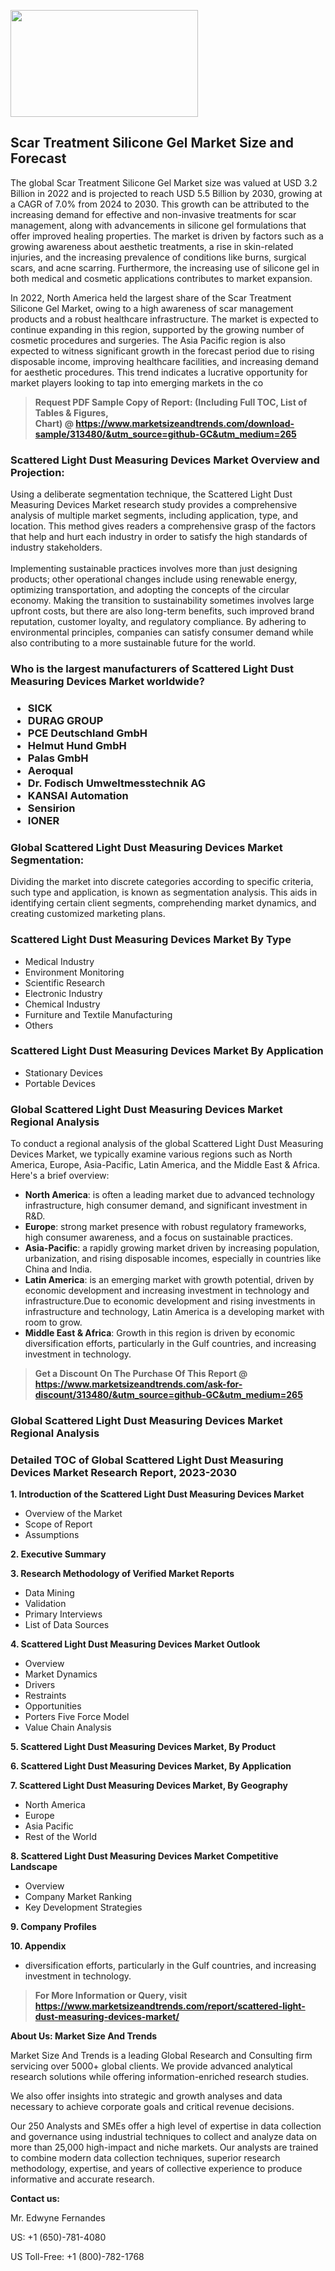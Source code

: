 <p><img class="alignnone size-medium wp-image-20088" src="https://ffe5etoiles.com/wp-content/uploads/2024/12/MST1-300x171.png" alt="" width="300" height="171" /></p><h2>Scar Treatment Silicone Gel Market Size and Forecast</h2><p>The global Scar Treatment Silicone Gel Market size was valued at USD 3.2 Billion in 2022 and is projected to reach USD 5.5 Billion by 2030, growing at a CAGR of 7.0% from 2024 to 2030. This growth can be attributed to the increasing demand for effective and non-invasive treatments for scar management, along with advancements in silicone gel formulations that offer improved healing properties. The market is driven by factors such as a growing awareness about aesthetic treatments, a rise in skin-related injuries, and the increasing prevalence of conditions like burns, surgical scars, and acne scarring. Furthermore, the increasing use of silicone gel in both medical and cosmetic applications contributes to market expansion.</p><p>In 2022, North America held the largest share of the Scar Treatment Silicone Gel Market, owing to a high awareness of scar management products and a robust healthcare infrastructure. The market is expected to continue expanding in this region, supported by the growing number of cosmetic procedures and surgeries. The Asia Pacific region is also expected to witness significant growth in the forecast period due to rising disposable income, improving healthcare facilities, and increasing demand for aesthetic procedures. This trend indicates a lucrative opportunity for market players looking to tap into emerging markets in the co</p><blockquote id="" class=""><strong>Request PDF Sample Copy of Report: (Including Full TOC, List of Tables &amp; Figures, Chart)&nbsp;@&nbsp;<strong><a href="https://www.marketsizeandtrends.com/download-sample/313480/&utm_source=github-GC&utm_medium=265" target="_blank">https://www.marketsizeandtrends.com/download-sample/313480/&utm_source=github-GC&utm_medium=265</a></strong></strong></blockquote><h3 id="" class="">Scattered Light Dust Measuring Devices Market&nbsp;Overview and Projection:</h3><p id="" class="">Using a deliberate segmentation technique, the Scattered Light Dust Measuring Devices Market research study provides a comprehensive analysis of multiple market segments, including application, type, and location. This method gives readers a comprehensive grasp of the factors that help and hurt each industry in order to satisfy the high standards of industry stakeholders. <br /> <br />Implementing sustainable practices involves more than just designing products; other operational changes include using renewable energy, optimizing transportation, and adopting the concepts of the circular economy. Making the transition to sustainability sometimes involves large upfront costs, but there are also long-term benefits, such improved brand reputation, customer loyalty, and regulatory compliance. By adhering to environmental principles, companies can satisfy consumer demand while also contributing to a more sustainable future for the world.</p><h3 id="" class="">Who is the largest manufacturers of&nbsp;Scattered Light Dust Measuring Devices Market worldwide?</h3><h3 class=""><p><ul><li>SICK </li><li> DURAG GROUP </li><li> PCE Deutschland GmbH </li><li> Helmut Hund GmbH </li><li> Palas GmbH </li><li> Aeroqual </li><li> Dr. Fodisch Umweltmesstechnik AG </li><li> KANSAI Automation </li><li> Sensirion </li><li> IONER</li></ul></p></h3><h3 id="" class="">Global&nbsp;Scattered Light Dust Measuring Devices Market Segmentation:</h3><p id="" class="">Dividing the market into discrete categories according to specific criteria, such type and application, is known as segmentation analysis. This aids in identifying certain client segments, comprehending market dynamics, and creating customized marketing plans.</p><h3 id="" class="">Scattered Light Dust Measuring Devices Market&nbsp;By Type</h3><p><p><ul><li>Medical Industry</li><li> Environment Monitoring</li><li> Scientific Research</li><li> Electronic Industry</li><li> Chemical Industry</li><li> Furniture and Textile Manufacturing</li><li> Others</p></li></ul></p></p><h3 id="" class="">Scattered Light Dust Measuring Devices Market&nbsp;By Application</h3><p class=""><p><ul><li>Stationary Devices</li><li> Portable Devices</li></ul></p></p><h3 id="" class="">Global Scattered Light Dust Measuring Devices Market Regional Analysis</h3><p id="" class="">To conduct a regional analysis of the global Scattered Light Dust Measuring Devices Market, we typically examine various regions such as North America, Europe, Asia-Pacific, Latin America, and the Middle East &amp; Africa. Here's a brief overview:</p><ul><li><strong>North America</strong>: is often a leading market due to advanced technology infrastructure, high consumer demand, and significant investment in R&amp;D.</li><li><strong>Europe</strong>: strong market presence with robust regulatory frameworks, high consumer awareness, and a focus on sustainable practices.</li><li><strong>Asia-Pacific</strong>: a rapidly growing market driven by increasing population, urbanization, and rising disposable incomes, especially in countries like China and India.</li><li><strong>Latin America</strong>: is an emerging market with growth potential, driven by economic development and increasing investment in technology and infrastructure.Due to economic development and rising investments in infrastructure and technology, Latin America is a developing market with room to grow.</li><li><strong>Middle East &amp; Africa</strong>: Growth in this region is driven by economic diversification efforts, particularly in the Gulf countries, and increasing investment in technology.</li></ul><blockquote id="" class=""><strong>Get a Discount On The Purchase Of This Report @ <strong><a href="https://www.marketsizeandtrends.com/ask-for-discount/313480/&utm_source=github-GC&utm_medium=265" target="_blank">https://www.marketsizeandtrends.com/ask-for-discount/313480/&utm_source=github-GC&utm_medium=265</a></strong></strong></blockquote><h3 id="" class="">Global Scattered Light Dust Measuring Devices Market Regional Analysis</h3><h3 id="" class="">Detailed TOC of Global Scattered Light Dust Measuring Devices Market Research Report, 2023-2030</h3><p id="" class=""><strong>1. Introduction of the Scattered Light Dust Measuring Devices Market</strong></p><ul><li>Overview of the Market</li><li>Scope of Report</li><li>Assumptions</li></ul><p id="" class=""><strong>2. Executive Summary</strong></p><p id="" class=""><strong>3. Research Methodology of Verified Market Reports</strong></p><ul><li>Data Mining</li><li>Validation</li><li>Primary Interviews</li><li>List of Data Sources</li></ul><p id="" class=""><strong>4. Scattered Light Dust Measuring Devices Market Outlook</strong></p><ul><li>Overview</li><li>Market Dynamics</li><li>Drivers</li><li>Restraints</li><li>Opportunities</li><li>Porters Five Force Model</li><li>Value Chain Analysis</li></ul><p id="" class=""><strong>5. Scattered Light Dust Measuring Devices Market, By Product</strong></p><p id="" class=""><strong>6. Scattered Light Dust Measuring Devices Market, By Application</strong></p><p id="" class=""><strong>7. Scattered Light Dust Measuring Devices Market, By Geography</strong></p><ul><li>North America</li><li>Europe</li><li>Asia Pacific</li><li>Rest of the World</li></ul><p id="" class=""><strong>8. Scattered Light Dust Measuring Devices Market Competitive Landscape</strong></p><ul><li>Overview</li><li>Company Market Ranking</li><li>Key Development Strategies</li></ul><p id="" class=""><strong>9. Company Profiles</strong></p><p id="" class=""><strong>10. Appendix</strong></p><ul><li>diversification efforts, particularly in the Gulf countries, and increasing investment in technology.</li></ul><blockquote id="" class=""><strong>For More Information or Query, visit <strong><strong><a href="https://www.marketsizeandtrends.com/report/scattered-light-dust-measuring-devices-market/" target="_blank">https://www.marketsizeandtrends.com/report/scattered-light-dust-measuring-devices-market/</a></strong></strong></strong></blockquote><p id="" class=""><strong>About Us: Market Size And Trends</strong></p><p id="" class="">Market Size And Trends is a leading Global Research and Consulting firm servicing over 5000+ global clients. We provide advanced analytical research solutions while offering information-enriched research studies.</p><p id="" class="">We also offer insights into strategic and growth analyses and data necessary to achieve corporate goals and critical revenue decisions.</p><p id="" class="">Our 250 Analysts and SMEs offer a high level of expertise in data collection and governance using industrial techniques to collect and analyze data on more than 25,000 high-impact and niche markets. Our analysts are trained to combine modern data collection techniques, superior research methodology, expertise, and years of collective experience to produce informative and accurate research.</p><p id="" class=""><strong>Contact us:</strong></p><p id="" class="">Mr. Edwyne Fernandes</p><p id="" class="">US: +1 (650)-781-4080</p><p id="" class="">US Toll-Free: +1 (800)-782-1768</p>
